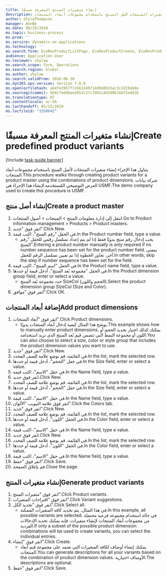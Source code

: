 ```yaml
---
title: إنشاء متغيرات المنتج المعرفة مسبقًا
description: يتناول هذا الإجراء إنشاء متغيرات المنتجات لأصل المنتج باستخدام مجموعات أبعاد المنتجات.
author: ShylaThompson
manager: AnnBe
ms.date: 08/29/2018
ms.topic: business-process
ms.prod: ''
ms.service: dynamics-ax-applications
ms.technology: ''
ms.search.form: EcoResProductListPage, EcoResProductCreate, EcoResProductDetails, EcoResProductMasterDimension, EcoResProductVariants, EcoResProductVariantSuggestions
audience: Application User
ms.reviewer: shylaw
ms.search.scope: Core, Operations
ms.search.region: Global
ms.author: shylaw
ms.search.validFrom: 2016-06-30
ms.dyn365.ops.version: Version 7.0.0
ms.openlocfilehash: ab4f43957f7c661349714dbb0933ac3c1d19ab0e
ms.sourcegitcommit: 9d4c7edd0ae2053c37c7d81cdd180b16bf3a9d3b
ms.translationtype: HT
ms.contentlocale: ar-SA
ms.lasthandoff: 05/15/2019
ms.locfileid: "1550642"
---
```

# <a name="create-predefined-product-variants"></a><span data-ttu-id="20f27-103">إنشاء متغيرات المنتج المعرفة مسبقًا</span><span class="sxs-lookup"><span data-stu-id="20f27-103">Create predefined product variants</span></span>

[!include [task guide banner](../../includes/task-guide-banner.md)]

<span data-ttu-id="20f27-104">يتناول هذا الإجراء إنشاء متغيرات المنتجات لأصل المنتج باستخدام مجموعات أبعاد المنتجات.</span><span class="sxs-lookup"><span data-stu-id="20f27-104">This procedure walks through creating product variants for a product master using the combinations of product dimensions.</span></span> <span data-ttu-id="20f27-105">شركة بيانات العرض التوضيحي المُستخدمة لإنشاء هذا الإجراء هي USMF.</span><span class="sxs-lookup"><span data-stu-id="20f27-105">The demo company used to create this procedure is USMF.</span></span>


## <a name="create-a-product-master"></a><span data-ttu-id="20f27-106">إنشاء أصل منتج</span><span class="sxs-lookup"><span data-stu-id="20f27-106">Create a product master</span></span>
1. <span data-ttu-id="20f27-107">‏‫انتقل إلى إدارة معلومات المنتج‬ > المنتجات > أصول المنتجات‬‬.</span><span class="sxs-lookup"><span data-stu-id="20f27-107">Go to Product information management > Products > Product masters.</span></span>
2. <span data-ttu-id="20f27-108">انقر فوق "جديد".</span><span class="sxs-lookup"><span data-stu-id="20f27-108">Click New.</span></span>
3. <span data-ttu-id="20f27-109">في الحقل "رقم المنتج"، اكتب قيمة.</span><span class="sxs-lookup"><span data-stu-id="20f27-109">In the Product number field, type a value.</span></span>
    * <span data-ttu-id="20f27-110">يجب إدخال رقم منتج يدويًا فقط إذا لم يتم إعداد تسلسل رقمي للحقل "رقم المنتج".</span><span class="sxs-lookup"><span data-stu-id="20f27-110">Entering a product number manually is only required if no number sequence has been set for the product number field.</span></span> <span data-ttu-id="20f27-111">بمعنى آخر، تجاوز الخطوة إذا تم تعيين تسلسل الرقم للحقل.</span><span class="sxs-lookup"><span data-stu-id="20f27-111">In other words, skip the step if number sequence has been set for the field.</span></span>  
4. <span data-ttu-id="20f27-112">في الحقل "اسم المنتج"، اكتب قيمة.</span><span class="sxs-lookup"><span data-stu-id="20f27-112">In the Product name field, type a value.</span></span>
5. <span data-ttu-id="20f27-113">في الحقل "مجموعة بُعد المنتج"، أدخل قيمة أو حددها.</span><span class="sxs-lookup"><span data-stu-id="20f27-113">In the Product dimension group field, enter or select a value.</span></span>
    * <span data-ttu-id="20f27-114">حدد مجموعة بُعد المنتج SizeCol (الحجم واللون).</span><span class="sxs-lookup"><span data-stu-id="20f27-114">Select the product dimension group SizeCol (Size and Color).</span></span>  
6. <span data-ttu-id="20f27-115">انقر فوق "موافق".</span><span class="sxs-lookup"><span data-stu-id="20f27-115">Click OK.</span></span>

## <a name="add-product-dimensions"></a><span data-ttu-id="20f27-116">إضافة أبعاد المنتجات</span><span class="sxs-lookup"><span data-stu-id="20f27-116">Add product dimensions</span></span>
1. <span data-ttu-id="20f27-117">انقر فوق "أبعاد المنتجات".</span><span class="sxs-lookup"><span data-stu-id="20f27-117">Click Product dimensions.</span></span>
    * <span data-ttu-id="20f27-118">يوضح هذا المثال كيفية إدخال أبعاد المنتجات يدويًا.</span><span class="sxs-lookup"><span data-stu-id="20f27-118">This example shows how to manually enter product dimensions.</span></span> <span data-ttu-id="20f27-119">يمكنك كذلك اختيار تحديد الحجم أو اللون أو مجموعة النمط التي تتضمن قيم بُعد المنتج الذي تريد استخدامه.</span><span class="sxs-lookup"><span data-stu-id="20f27-119">You can also choose to select a size, color or style group that includes the product dimension values you want to use.</span></span>  
2. <span data-ttu-id="20f27-120">انقر فوق "جديد".</span><span class="sxs-lookup"><span data-stu-id="20f27-120">Click New.</span></span>
3. <span data-ttu-id="20f27-121">في القائمة، قم بوضع علامة للصف المحدد.</span><span class="sxs-lookup"><span data-stu-id="20f27-121">In the list, mark the selected row.</span></span>
4. <span data-ttu-id="20f27-122">في حقل "الحجم"، أدخل قيمة أو حددها.</span><span class="sxs-lookup"><span data-stu-id="20f27-122">In the Size field, enter or select a value.</span></span>
5. <span data-ttu-id="20f27-123">في حقل "الاسم"، اكتب قيمة.</span><span class="sxs-lookup"><span data-stu-id="20f27-123">In the Name field, type a value.</span></span>
6. <span data-ttu-id="20f27-124">انقر فوق جديد.</span><span class="sxs-lookup"><span data-stu-id="20f27-124">Click New.</span></span>
7. <span data-ttu-id="20f27-125">في القائمة، قم بوضع علامة للصف المحدد.</span><span class="sxs-lookup"><span data-stu-id="20f27-125">In the list, mark the selected row.</span></span>
8. <span data-ttu-id="20f27-126">في حقل "الحجم"، أدخل قيمة أو حددها.</span><span class="sxs-lookup"><span data-stu-id="20f27-126">In the Size field, enter or select a value.</span></span>
9. <span data-ttu-id="20f27-127">في حقل "الاسم"، اكتب قيمة.</span><span class="sxs-lookup"><span data-stu-id="20f27-127">In the Name field, type a value.</span></span>
10. <span data-ttu-id="20f27-128">انقر فوق علامة التبويب "الألوان".</span><span class="sxs-lookup"><span data-stu-id="20f27-128">Click the Colors tab.</span></span>
11. <span data-ttu-id="20f27-129">انقر فوق "جديد".</span><span class="sxs-lookup"><span data-stu-id="20f27-129">Click New.</span></span>
12. <span data-ttu-id="20f27-130">في القائمة، قم بوضع علامة للصف المحدد.</span><span class="sxs-lookup"><span data-stu-id="20f27-130">In the list, mark the selected row.</span></span>
13. <span data-ttu-id="20f27-131">في الحقل "اللون"، أدخل قيمة أو حددها.</span><span class="sxs-lookup"><span data-stu-id="20f27-131">In the Color field, enter or select a value.</span></span>
14. <span data-ttu-id="20f27-132">في حقل "الاسم"، اكتب قيمة.</span><span class="sxs-lookup"><span data-stu-id="20f27-132">In the Name field, type a value.</span></span>
15. <span data-ttu-id="20f27-133">انقر فوق جديد.</span><span class="sxs-lookup"><span data-stu-id="20f27-133">Click New.</span></span>
16. <span data-ttu-id="20f27-134">في القائمة، قم بوضع علامة للصف المحدد.</span><span class="sxs-lookup"><span data-stu-id="20f27-134">In the list, mark the selected row.</span></span>
17. <span data-ttu-id="20f27-135">في الحقل "اللون"، أدخل قيمة أو حددها.</span><span class="sxs-lookup"><span data-stu-id="20f27-135">In the Color field, enter or select a value.</span></span>
18. <span data-ttu-id="20f27-136">في حقل "الاسم"، اكتب قيمة.</span><span class="sxs-lookup"><span data-stu-id="20f27-136">In the Name field, type a value.</span></span>
19. <span data-ttu-id="20f27-137">انقر فوق "حفظ".</span><span class="sxs-lookup"><span data-stu-id="20f27-137">Click Save.</span></span>
20. <span data-ttu-id="20f27-138">قم بإغلاق الصفحة.</span><span class="sxs-lookup"><span data-stu-id="20f27-138">Close the page.</span></span>

## <a name="generate-product-variants"></a><span data-ttu-id="20f27-139">إنشاء متغيرات المنتج</span><span class="sxs-lookup"><span data-stu-id="20f27-139">Generate product variants</span></span>
1. <span data-ttu-id="20f27-140">انقر فوق "متغيرات المنتج".</span><span class="sxs-lookup"><span data-stu-id="20f27-140">Click Product variants.</span></span>
2. <span data-ttu-id="20f27-141">انقر فوق "اقتراحات المتغيرات".</span><span class="sxs-lookup"><span data-stu-id="20f27-141">Click Variant suggestions.</span></span>
3. <span data-ttu-id="20f27-142">انقر فوق "تحديد الكل".</span><span class="sxs-lookup"><span data-stu-id="20f27-142">Click Select all.</span></span>
    * <span data-ttu-id="20f27-143">في هذا المثال، يتم تحديد كافة المتغيرات الممكنة.</span><span class="sxs-lookup"><span data-stu-id="20f27-143">In this example, all possible variants are selected.</span></span> <span data-ttu-id="20f27-144">في حالة استخدام مجموعة فرعية محتملة من مجموعات أبعاد المنتجات لإنشاء متغيرات، فإنه يمكنك تحديد الإدخالات الفردية.</span><span class="sxs-lookup"><span data-stu-id="20f27-144">If only a subset of the possible product dimension combinations will be used to create variants, you can select the individual entries.</span></span>  
4. <span data-ttu-id="20f27-145">انقر فوق "إنشاء".</span><span class="sxs-lookup"><span data-stu-id="20f27-145">Click Create.</span></span>
    * <span data-ttu-id="20f27-146">يمكنك إنشاء أوصاف لكافة المتغيرات التي تعتمد على مجموعة قيم أبعاد المنتجات.</span><span class="sxs-lookup"><span data-stu-id="20f27-146">You can generate descriptions for all your variants based on the combination of product dimension values.</span></span> <span data-ttu-id="20f27-147">الأوصاف اختيارية.</span><span class="sxs-lookup"><span data-stu-id="20f27-147">The descriptions are optional.</span></span>  
5. <span data-ttu-id="20f27-148">انقر فوق "حفظ".</span><span class="sxs-lookup"><span data-stu-id="20f27-148">Click Save.</span></span>

